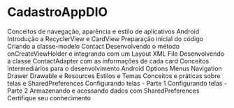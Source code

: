 # CadastroAppDIO
Conceitos de navegação, aparência e estilo de aplicativos Android
Introdução a RecyclerView e CardView
Preparação inicial do código
Criando a classe-modelo Contact
Desenvolvendo o método onCreateViewHolder e integrando com um Layout XML File
Desenvolvendo a classe ContactAdapter com as informações de cada card
Conceitos intermediários para o desenvolvimento Android
Options Menus
Navigation Drawer
Drawable e Resources
Estilos e Temas
Conceitos e práticas sobre telas e SharedPreferences
Configurando telas - Parte 1
Configurando telas - Parte 2
Armazenando e acessando dados com SharedPreferences
Certifique seu conhecimento
